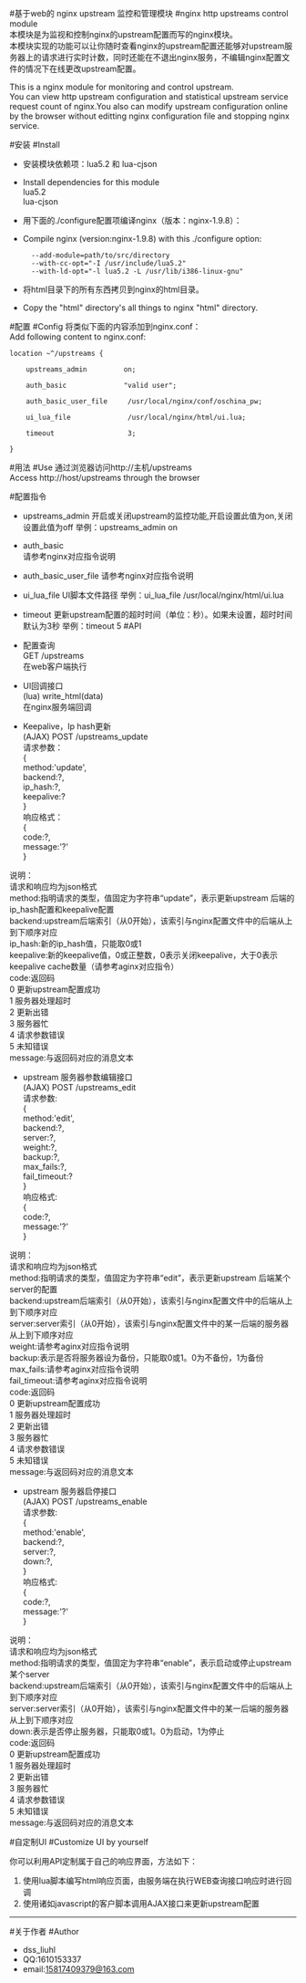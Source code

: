  
#基于web的 nginx upstream 监控和管理模块
#nginx http upstreams control module  
本模块是为监视和控制nginx的upstream配置而写的nginx模块。  
本模块实现的功能可以让你随时查看nginx的upstream配置还能够对upstream服务器上的请求进行实时计数，同时还能在不退出nginx服务，不编辑nginx配置文件的情况下在线更改upstream配置。  

This is a nginx module for monitoring and control upstream.  
You can view http upstream configuration and statistical upstream service request count of nginx.You also can modify upstream configuration online by the browser without editting nginx configuration file and stopping nginx service. 
  
 
#安装
#Install
* 安装模块依赖项：lua5.2 和 lua-cjson
* Install dependencies for this module        
      lua5.2  
      lua-cjson  
  
  
* 用下面的./configure配置项编译nginx（版本：nginx-1.9.8）：  
* Compile nginx (version:nginx-1.9.8) with this ./configure option:     

        --add-module=path/to/src/directory   
        --with-cc-opt="-I /usr/include/lua5.2"   
        --with-ld-opt="-l lua5.2 -L /usr/lib/i386-linux-gnu"    

* 将html目录下的所有东西拷贝到nginx的html目录。  
* Copy the "html" directory's all things to nginx "html" directory.

#配置
#Config 
   将类似下面的内容添加到nginx.conf：  
   Add following content to nginx.conf:

    location ~^/upstreams {    

        upstreams_admin         on;    

        auth_basic              "valid user";    

        auth_basic_user_file     /usr/local/nginx/conf/oschina_pw;
        
        ui_lua_file              /usr/local/nginx/html/ui.lua;
        
        timeout                  3;
         
    }  

#用法
#Use
   通过浏览器访问http://主机/upstreams  
   Access http://host/upstreams through the browser


#配置指令
   * upstreams_admin
        开启或关闭upstream的监控功能,开启设置此值为on,关闭设置此值为off
        举例：upstreams_admin on
   * auth_basic  
        请参考nginx对应指令说明
   * auth_basic_user_file
        请参考nginx对应指令说明
   * ui_lua_file
        UI脚本文件路径
        举例：ui_lua_file /usr/local/nginx/html/ui.lua
   * timeout
        更新upstream配置的超时时间（单位：秒）。如果未设置，超时时间默认为3秒
        举例：timeout 5
#API
   * 配置查询    
   GET /upstreams   
   在web客户端执行   
      
   * UI回调接口    
   (lua) write_html(data)    
   在nginx服务端回调   

   * Keepalive，Ip hash更新  
   (AJAX) POST /upstreams_update  
   请求参数：  
   {  
        method:'update',  
        backend:?,  
        ip_hash:?,  
        keepalive:?     
   }    
   响应格式：  
   {  
        code:?,  
        message:'?'   
   }  

   说明：  
   请求和响应均为json格式  
   method:指明请求的类型，值固定为字符串“update”，表示更新upstream 后端的ip_hash配置和keepalive配置   
   backend:upstream后端索引（从0开始），该索引与nginx配置文件中的后端从上到下顺序对应  
   ip_hash:新的ip_hash值，只能取0或1  
   keepalive:新的keepalive值，0或正整数，0表示关闭keepalive，大于0表示keepalive cache数量（请参考aginx对应指令）  
   code:返回码  
        0 更新upstream配置成功     
        1 服务器处理超时    
        2 更新出错    
        3 服务器忙    
        4 请求参数错误    
        5 未知错误   
   message:与返回码对应的消息文本
   
   * upstream 服务器参数编辑接口    
   (AJAX) POST /upstreams_edit   
     请求参数:      
     {   
        method:'edit',  
        backend:?,  
        server:?,  
        weight:?,  
        backup:?,  
        max_fails:?,  
        fail_timeout:?  
     }    
     响应格式:  
     {   
        code:?,   
        message:'?'  
     }   

   说明：  
   请求和响应均为json格式  
   method:指明请求的类型，值固定为字符串“edit”，表示更新upstream 后端某个server的配置   
   backend:upstream后端索引（从0开始），该索引与nginx配置文件中的后端从上到下顺序对应  
   server:server索引（从0开始），该索引与nginx配置文件中的某一后端的服务器从上到下顺序对应  
   weight:请参考aginx对应指令说明  
   backup:表示是否将服务器设为备份，只能取0或1。0为不备份，1为备份  
   max_fails:请参考aginx对应指令说明  
   fail_timeout:请参考aginx对应指令说明  
   code:返回码  
        0 更新upstream配置成功     
        1 服务器处理超时    
        2 更新出错    
        3 服务器忙    
        4 请求参数错误    
        5 未知错误   
   message:与返回码对应的消息文本
    
   * upstream 服务器启停接口   
   (AJAX) POST /upstreams_enable   
     请求参数:    
     {   
        method:'enable',   
        backend:?,   
        server:?,   
        down:?,   
     }    
     响应格式:   
     {   
        code:?,   
        message:'?'   
     }   
   
   说明：  
   请求和响应均为json格式  
   method:指明请求的类型，值固定为字符串“enable”，表示启动或停止upstream某个server   
   backend:upstream后端索引（从0开始），该索引与nginx配置文件中的后端从上到下顺序对应  
   server:server索引（从0开始），该索引与nginx配置文件中的某一后端的服务器从上到下顺序对应  
   down:表示是否停止服务器，只能取0或1。0为启动，1为停止  
   code:返回码  
        0 更新upstream配置成功     
        1 服务器处理超时    
        2 更新出错    
        3 服务器忙    
        4 请求参数错误    
        5 未知错误   
   message:与返回码对应的消息文本

#自定制UI
#Customize UI by yourself  

你可以利用API定制属于自己的响应界面，方法如下：
1. 使用lua脚本编写html响应页面，由服务端在执行WEB查询接口响应时进行回调
2. 使用诸如javascript的客户脚本调用AJAX接口来更新upstream配置

   
--- 

#关于作者
#Author
* dss_liuhl 
* QQ:1610153337 
* email:15817409379@163.com
